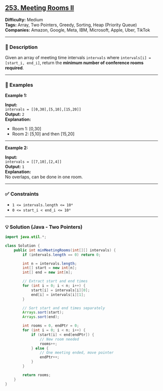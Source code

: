 ## [253. Meeting Rooms II](https://leetcode.com/problems/meeting-rooms-ii/)

**Difficulty:** Medium  
**Tags:** Array, Two Pointers, Greedy, Sorting, Heap (Priority Queue)  
**Companies:** Amazon, Google, Meta, IBM, Microsoft, Apple, Uber, TikTok

---

### 📝 Description

Given an array of meeting time intervals `intervals` where `intervals[i] = [start_i, end_i]`, return the **minimum number of conference rooms required**.

---

### 📘 Examples

**Example 1:**

**Input:**  
`intervals = [[0,30],[5,10],[15,20]]`  
**Output:** `2`  
**Explanation:**

- Room 1: [0,30]
- Room 2: [5,10] and then [15,20]

---

**Example 2:**

**Input:**  
`intervals = [[7,10],[2,4]]`  
**Output:** `1`  
**Explanation:**  
No overlaps, can be done in one room.

---

### ✅ Constraints

- `1 <= intervals.length <= 10⁴`
- `0 <= start_i < end_i <= 10⁶`

---

### 💡 Solution (Java - Two Pointers)

```java
import java.util.*;

class Solution {
    public int minMeetingRooms(int[][] intervals) {
        if (intervals.length == 0) return 0;

        int n = intervals.length;
        int[] start = new int[n];
        int[] end = new int[n];

        // Extract start and end times
        for (int i = 0; i < n; i++) {
            start[i] = intervals[i][0];
            end[i] = intervals[i][1];
        }

        // Sort start and end times separately
        Arrays.sort(start);
        Arrays.sort(end);

        int rooms = 0, endPtr = 0;
        for (int i = 0; i < n; i++) {
            if (start[i] < end[endPtr]) {
                // New room needed
                rooms++;
            } else {
                // One meeting ended, move pointer
                endPtr++;
            }
        }

        return rooms;
    }
}
```
